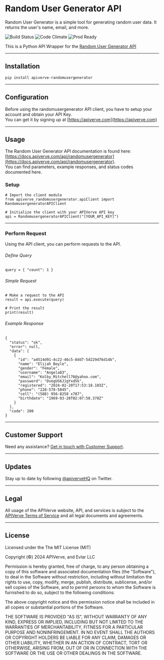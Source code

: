 Random User Generator API
============

Random User Generator is a simple tool for generating random user data. It returns the user's name, email, and more.

![Build Status](https://img.shields.io/badge/build-passing-green)
![Code Climate](https://img.shields.io/badge/maintainability-B-purple)
![Prod Ready](https://img.shields.io/badge/production-ready-blue)

This is a Python API Wrapper for the [Random User Generator API](https://apiverve.com/marketplace/api/randomusergenerator)

---

## Installation
	pip install apiverve-randomusergenerator

---

## Configuration

Before using the randomusergenerator API client, you have to setup your account and obtain your API Key.  
You can get it by signing up at [https://apiverve.com](https://apiverve.com)

---

## Usage

The Random User Generator API documentation is found here: [https://docs.apiverve.com/api/randomusergenerator](https://docs.apiverve.com/api/randomusergenerator).  
You can find parameters, example responses, and status codes documented here.

### Setup

```
# Import the client module
from apiverve_randomusergenerator.apiClient import RandomusergeneratorAPIClient

# Initialize the client with your APIVerve API key
api = RandomusergeneratorAPIClient("[YOUR_API_KEY]")
```

---


### Perform Request
Using the API client, you can perform requests to the API.

###### Define Query

```
query = { "count": 1 }
```

###### Simple Request

```
# Make a request to the API
result = api.execute(query)

# Print the result
print(result)
```

###### Example Response

```
{
  "status": "ok",
  "error": null,
  "data": [
    {
      "id": "a4514d91-4c22-46c5-8dd7-5d229d76d14b",
      "name": "Elijah Boyle",
      "gender": "Female",
      "username": "Angela83",
      "email": "Kolby_Mitchell76@yahoo.com",
      "password": "DvegUS6JJgYxd5k",
      "registered": "2024-02-20T17:53:18.103Z",
      "phone": "228-578-5845",
      "cell": "(588) 956-8258 x787",
      "birthdate": "1969-03-28T02:07:58.378Z"
    }
  ],
  "code": 200
}
```

---

## Customer Support

Need any assistance? [Get in touch with Customer Support](https://apiverve.com/contact).

---

## Updates
Stay up to date by following [@apiverveHQ](https://twitter.com/apiverveHQ) on Twitter.

---

## Legal

All usage of the APIVerve website, API, and services is subject to the [APIVerve Terms of Service](https://apiverve.com/terms) and all legal documents and agreements.

---

## License
Licensed under the The MIT License (MIT)

Copyright (&copy;) 2024 APIVerve, and Evlar LLC

Permission is hereby granted, free of charge, to any person obtaining a copy of this software and associated documentation files (the "Software"), to deal in the Software without restriction, including without limitation the rights to use, copy, modify, merge, publish, distribute, sublicense, and/or sell copies of the Software, and to permit persons to whom the Software is furnished to do so, subject to the following conditions:

The above copyright notice and this permission notice shall be included in all copies or substantial portions of the Software.

THE SOFTWARE IS PROVIDED "AS IS", WITHOUT WARRANTY OF ANY KIND, EXPRESS OR IMPLIED, INCLUDING BUT NOT LIMITED TO THE WARRANTIES OF MERCHANTABILITY, FITNESS FOR A PARTICULAR PURPOSE AND NONINFRINGEMENT. IN NO EVENT SHALL THE AUTHORS OR COPYRIGHT HOLDERS BE LIABLE FOR ANY CLAIM, DAMAGES OR OTHER LIABILITY, WHETHER IN AN ACTION OF CONTRACT, TORT OR OTHERWISE, ARISING FROM, OUT OF OR IN CONNECTION WITH THE SOFTWARE OR THE USE OR OTHER DEALINGS IN THE SOFTWARE.